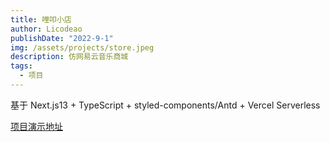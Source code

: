 ```yaml
---
title: 哩叩小店
author: Licodeao
publishDate: "2022-9-1"
img: /assets/projects/store.jpeg
description: 仿网易云音乐商城
tags:
  - 项目
---
```


基于 Next.js13 + TypeScript + styled-components/Antd + Vercel Serverless

[项目演示地址](https://lico-store.vercel.app)
